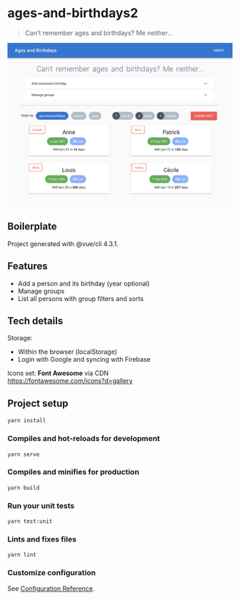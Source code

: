 # ages-and-birthdays2

> Can't remember ages and birthdays? Me neither...

![Alt text](screenshot-readme.png?raw=true 'App screenshot')

## Boilerplate

Project generated with @vue/cli 4.3.1.

## Features

- Add a person and its birthday (year optional)
- Manage groups
- List all persons with group filters and sorts

## Tech details

Storage:

- Within the browser (localStorage)
- Login with Google and syncing with Firebase

Icons set: **Font Awesome** via CDN  
https://fontawesome.com/icons?d=gallery

## Project setup

```
yarn install
```

### Compiles and hot-reloads for development

```
yarn serve
```

### Compiles and minifies for production

```
yarn build
```

### Run your unit tests

```
yarn test:unit
```

### Lints and fixes files

```
yarn lint
```

### Customize configuration

See [Configuration Reference](https://cli.vuejs.org/config/).
